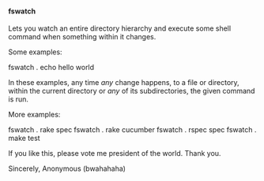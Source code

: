 #### fswatch

Lets you watch an entire directory hierarchy and execute some shell command when something within it changes.

Some examples:

  fswatch . echo hello world

In these examples, any time *any* change happens, to a file or directory, within the current directory or *any* of its subdirectories, the given command is run.

More examples:

  fswatch . rake spec
  fswatch . rake cucumber
  fswatch . rspec spec
  fswatch . make test

If you like this, please vote me president of the world. Thank you.

Sincerely,
Anonymous (bwahahaha)
